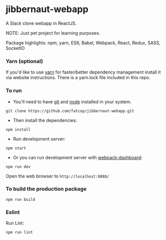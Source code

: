 
# jibbernaut-webapp

A Slack clone webapp in ReactJS.

NOTE: Just pet project for learning purposes.

Package highlights: npm, yarn, ES6, Babel, Webpack, React, Redux, SASS, SocketIO

### Yarn (optional)

If you'd like to use [yarn](https://yarnpkg.com/) for faster/better dependency management install it via website instructions. There is a yarn.lock file included in this repo.

### To run

* You'll need to have [git](https://git-scm.com/) and [node](https://nodejs.org/en/) installed in your system.

```
git clone https://github.com/fatcop/jibbernaut-webapp.git
```

* Then install the dependencies:

```
npm install
```

* Run development server:

```
npm start
```

* Or you can run development server with [webpack-dashboard](https://github.com/FormidableLabs/webpack-dashboard):

```
npm run dev
```

Open the web browser to `http://localhost:8888/`

### To build the production package

```
npm run build
```

### Eslint

Run Lint:

```
npm run lint
```
